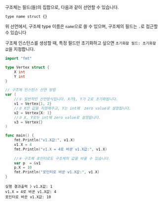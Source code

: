 구조체는 필드(들)의 집합으로, 다음과 같이 선언할 수 있습니다.

`type name struct {}`

위 선언에서, 구조체 type 이름은 `name`으로 쓸 수 있으며, 구조체의 필드는 `.`로 접근할 수 있습니다

구조체 인스턴스를 생성할 때, 특정 필드만 초기화하고 싶으면 `초기화할 필드: 초기화할 값`을 지정합니다.

```Go
import "fmt"

type Vertex struct {
    X int
    Y int
}

// 구조체 인스턴스 선언 방법
var (
    //① 일반적인 선언방식입니다. X가1, Y가 2로 초기화됩니다.
    v1 = Vertex{1, 2}
    //② X만 값을 지정해주고, Y는 int에  zero value로 설정됩니다.
    v2 = Vertex{X: 1}
    //③ X, Y모두 int에 zero value로 설정됩니다.
    v3 = Vertex{}
)

func main() {
    fmt.Println("v1.X값:", v1.X)
    v1.X = 4
    fmt.Println("v1.X = 4로 바꾼 v1.X값:", v1.X)
    
    //④ 구조체 포인터로도 구조체의 값을 바꿀 수 있습니다.
    var p  = &v1
    p.X = 10
    fmt.Println("포인터로 바꾼 v1.X값:", v1.X)
}
```

  

```Plain
실행 결과출력 〉v1.X값: 1
v1.X = 4로 바꾼 v1.X값: 4
포인터로 바꾼 v1.X값: 10
```
